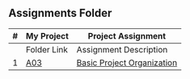 ##  Assignments Folder

|   #   | My Project | Project Assignment |
| :---: | ----------- | -------------------------- |
|       | Folder Link | Assignment Description |
| 1 | [A03](https://github.com/KoalaWizarder/2143-OOP-Harp/tree/main/Assignments/A03) | [Basic Project Organization](https://github.com/rugbyprof/2143-Object-Oriented-Programming/tree/master/Assignments/02-A03) |
